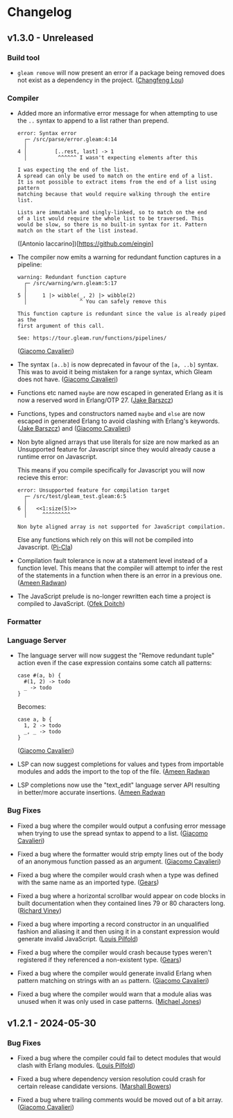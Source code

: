 # Changelog

## v1.3.0 - Unreleased

### Build tool

- `gleam remove` will now present an error if a package being removed does not
  exist as a dependency in the project.
  ([Changfeng Lou](https://github.com/hnlcf))

### Compiler

- Added more an informative error message for when attempting to use the `..`
  syntax to append to a list rather than prepend.

  ```
  error: Syntax error
    ┌─ /src/parse/error.gleam:4:14
    │
  4 │         [..rest, last] -> 1
    │          ^^^^^^ I wasn't expecting elements after this

  I was expecting the end of the list.
  A spread can only be used to match on the entire end of a list.
  It is not possible to extract items from the end of a list using pattern
  matching because that would require walking through the entire list.

  Lists are immutable and singly-linked, so to match on the end
  of a list would require the whole list to be traversed. This
  would be slow, so there is no built-in syntax for it. Pattern
  match on the start of the list instead.
  ```

  ([Antonio Iaccarino])[https://github.com/eingin]

- The compiler now emits a warning for redundant function captures in a
  pipeline:

  ```
  warning: Redundant function capture
    ┌─ /src/warning/wrn.gleam:5:17
    │
  5 │     1 |> wibble(_, 2) |> wibble(2)
    │                 ^ You can safely remove this

  This function capture is redundant since the value is already piped as the
  first argument of this call.

  See: https://tour.gleam.run/functions/pipelines/
  ```

  ([Giacomo Cavalieri](https://github.com/giacomocavalieri))

- The syntax `[a..b]` is now deprecated in favour of the `[a, ..b]` syntax.
  This was to avoid it being mistaken for a range syntax, which Gleam does
  not have.
  ([Giacomo Cavalieri](https://github.com/giacomocavalieri))

- Functions etc named `maybe` are now escaped in generated Erlang as it is now a
  reserved word in Erlang/OTP 27.
  ([Jake Barszcz](https://github.com/barszcz))

- Functions, types and constructors named `maybe` and `else` are now
  escaped in generated Erlang to avoid clashing with Erlang's keywords.
  ([Jake Barszcz](https://github.com/barszcz)) and
  ([Giacomo Cavalieri](https://github.com/giacomocavalieri))

- Non byte aligned arrays that use literals for size are now marked as an
  Unsupported feature for Javascript since they would already cause
  a runtime error on Javascript.

  This means if you compile specifically for Javascript you will now recieve
  this error:

  ```
  error: Unsupported feature for compilation target
    ┌─ /src/test/gleam_test.gleam:6:5
    │
  6 │   <<1:size(5)>>
    │     ^^^^^^^^^

  Non byte aligned array is not supported for JavaScript compilation.
  ```

  Else any functions which rely on this will not be compiled into Javascript.
  ([Pi-Cla](https://github.com/Pi-Cla))

- Compilation fault tolerance is now at a statement level instead of a function
  level. This means that the compiler will attempt to infer the rest of the
  statements in a function when there is an error in a previous one.
  ([Ameen Radwan](https://github.com/Acepie))

- The JavaScript prelude is no-longer rewritten each time a project is compiled
  to JavaScript.
  ([Ofek Doitch](https://github.com/ofekd))

### Formatter

### Language Server

- The language server will now suggest the "Remove redundant tuple" action even
  if the case expression contains some catch all patterns:

  ```
  case #(a, b) {
    #(1, 2) -> todo
    _ -> todo
  }
  ```

  Becomes:

  ```
  case a, b {
    1, 2 -> todo
    _, _ -> todo
  }
  ```

  ([Giacomo Cavalieri](https://github.com/giacomocavalieri))

- LSP can now suggest completions for values and types from importable modules
  and adds the import to the top of the file.
  ([Ameen Radwan](https://github.com/Acepie)

- LSP completions now use the "text_edit" language server API resulting in
  better/more accurate insertions.
  ([Ameen Radwan](https://github.com/Acepie)

### Bug Fixes

- Fixed a bug where the compiler would output a confusing error message when
  trying to use the spread syntax to append to a list.
  ([Giacomo Cavalieri](https://github.com/giacomocavalieri))

- Fixed a bug where the formatter would strip empty lines out of the body of an
  anonymous function passed as an argument.
  ([Giacomo Cavalieri](https://github.com/giacomocavalieri))

- Fixed a bug where the compiler would crash when a type was defined with
  the same name as an imported type.
  ([Gears](https://github.com/gearsdatapacks))

- Fixed a bug where a horizontal scrollbar would appear on code blocks in built
  documentation when they contained lines 79 or 80 characters long.
  ([Richard Viney](https://github.com/richard-viney))

- Fixed a bug where importing a record constructor in an unqualified fashion and
  aliasing it and then using it in a constant expression would generate invalid
  JavaScript.
  ([Louis Pilfold](https://github.com/lpil))

- Fixed a bug where the compiler would crash because types weren't registered if
  they referenced a non-existent type.
  ([Gears](https://github.com/gearsdatapacks))

- Fixed a bug where the compiler would generate invalid Erlang when pattern
  matching on strings with an `as` pattern.
  ([Giacomo Cavalieri](https://github.com/giacomocavalieri))

- Fixed a bug where the compiler would warn that a module alias was unused when
  it was only used in case patterns.
  ([Michael Jones](https://github.com/michaeljones))

## v1.2.1 - 2024-05-30

### Bug Fixes

- Fixed a bug where the compiler could fail to detect modules that would clash
  with Erlang modules.
  ([Louis Pilfold](https://github.com/lpil))

- Fixed a bug where dependency version resolution could crash for certain
  release candidate versions.
  ([Marshall Bowers](https://github.com/maxdeviant))

- Fixed a bug where trailing comments would be moved out of a bit array.
  ([Giacomo Cavalieri](https://github.com/giacomocavalieri))
